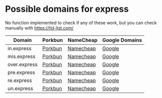 # Possible domains for express

No function implemented to check if any of these work, but you can check manually with https://tld-list.com/

| Domain | Porkbun | NameCheap | Google Domains |
|---|---|---|---|
| in.express | [Porkbun](https://porkbun.com/checkout/search?prb=e814663da1&tlds=&idnLanguage=&search=search&q=in.express) | [Namecheap](https://www.namecheap.com/domains/registration/results/?domain=in.express) | [Google](https://domains.google.com/registrar/search?searchTerm=in.express) |
| mis.express | [Porkbun](https://porkbun.com/checkout/search?prb=e814663da1&tlds=&idnLanguage=&search=search&q=mis.express) | [Namecheap](https://www.namecheap.com/domains/registration/results/?domain=mis.express) | [Google](https://domains.google.com/registrar/search?searchTerm=mis.express) |
| over.express | [Porkbun](https://porkbun.com/checkout/search?prb=e814663da1&tlds=&idnLanguage=&search=search&q=over.express) | [Namecheap](https://www.namecheap.com/domains/registration/results/?domain=over.express) | [Google](https://domains.google.com/registrar/search?searchTerm=over.express) |
| pre.express | [Porkbun](https://porkbun.com/checkout/search?prb=e814663da1&tlds=&idnLanguage=&search=search&q=pre.express) | [Namecheap](https://www.namecheap.com/domains/registration/results/?domain=pre.express) | [Google](https://domains.google.com/registrar/search?searchTerm=pre.express) |
| re.express | [Porkbun](https://porkbun.com/checkout/search?prb=e814663da1&tlds=&idnLanguage=&search=search&q=re.express) | [Namecheap](https://www.namecheap.com/domains/registration/results/?domain=re.express) | [Google](https://domains.google.com/registrar/search?searchTerm=re.express) |
| un.express | [Porkbun](https://porkbun.com/checkout/search?prb=e814663da1&tlds=&idnLanguage=&search=search&q=un.express) | [Namecheap](https://www.namecheap.com/domains/registration/results/?domain=un.express) | [Google](https://domains.google.com/registrar/search?searchTerm=un.express) |
